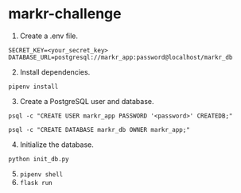# markr-challenge

1. Create a .env file.

```SECRET_KEY=<your_secret_key>```
```DATABASE_URL=postgresql://markr_app:password@localhost/markr_db```

2. Install dependencies.

```pipenv install```

3. Create a PostgreSQL user and database.

```psql -c "CREATE USER markr_app PASSWORD '<password>' CREATEDB;"```

```psql -c "CREATE DATABASE markr_db OWNER markr_app;"```

4. Initialize the database.

```python init_db.py```

5. ```pipenv shell```
6. ```flask run```
